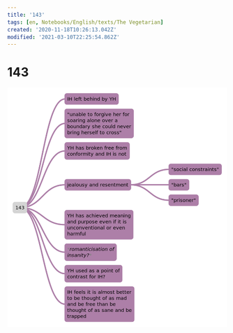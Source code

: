 ```yaml
---
title: '143'
tags: [en, Notebooks/English/texts/The Vegetarian]
created: '2020-11-18T10:26:13.042Z'
modified: '2021-03-10T22:25:54.862Z'
---
```


# 143
![143](../maps/143.svg)
